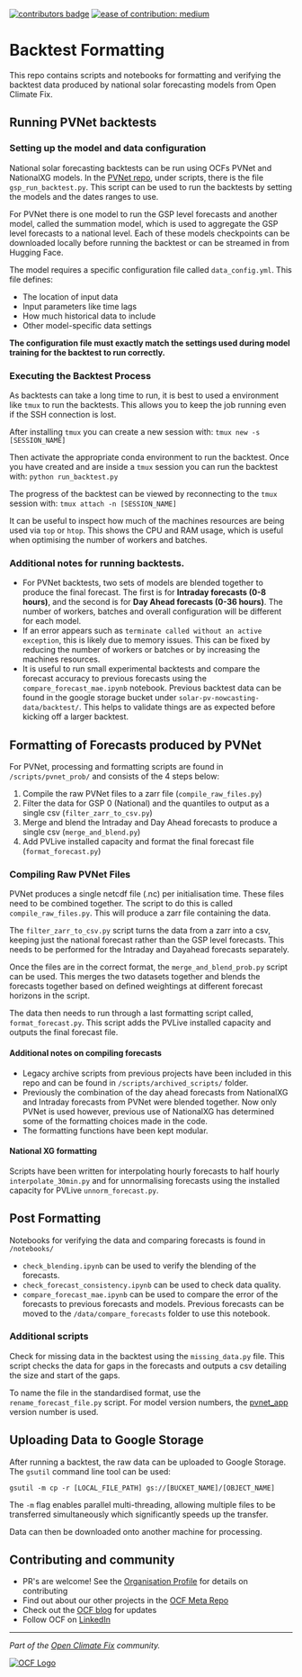 [![contributors badge](https://img.shields.io/github/contributors/openclimatefix/uk-pv-backtest?color=FFFFFF)](    https://github.com/openclimatefix/uk-pv-backtest/graphs/contributors) 
[![ease of contribution: medium](https://img.shields.io/badge/ease%20of%20contribution:%20medium-f4900c)](https://github.com/openclimatefix/ocf-meta-repo?tab=readme-ov-file#overview-of-ocfs-nowcasting-repositories)

# Backtest Formatting

This repo contains scripts and notebooks for formatting and verifying the backtest data produced by national solar forecasting models from Open Climate Fix.

## Running PVNet backtests

###  Setting up the model and data configuration

National solar forecasting backtests can be run using OCFs PVNet and NationalXG models. In the [PVNet repo](https://github.com/openclimatefix/PVNet), under scripts, there is the file `gsp_run_backtest.py`. This script can be used to run the backtests by setting the models and the dates ranges to use. 

For PVNet there is one model to run the GSP level forecasts and another model, called the summation model, which is used to aggregate the GSP level forecasts to a national level. Each of these models checkpoints can be downloaded locally before running the backtest or can be streamed in from Hugging Face.

The model requires a specific configuration file called `data_config.yml`. This file defines:
- The location of input data
- Input parameters like time lags 
- How much historical data to include
- Other model-specific data settings

**The configuration file must exactly match the settings used during model training for the backtest to run correctly.**

### Executing the Backtest Process

As backtests can take a long time to run, it is best to used a environment like `tmux` to run the backtests. This allows you to keep the job running even if the SSH connection is lost.

After installing `tmux` you can create a new session with:
`tmux new -s [SESSION_NAME]`

Then activate the appropriate conda environment to run the backtest. Once you have created and are inside a `tmux` session you can run the backtest with:
`python run_backtest.py`

The progress of the backtest can be viewed by reconnecting to the `tmux` session with:
`tmux attach -n [SESSION_NAME]`

It can be useful to inspect how much of the machines resources are being used via `top` or `htop`. This shows the CPU and RAM usage, which is useful when optimising the number of workers and batches.


### Additional notes for running backtests.

- For PVNet backtests, two sets of models are blended together to produce the final forecast. The first is for **Intraday forecasts (0-8 hours)**, and the second is for **Day Ahead forecasts (0-36 hours)**. The number of workers, batches and overall configuration will be different for each model.
- If an error appears such as `terminate called without an active exception`, this is likely due to memory issues. This can be fixed by reducing the number of workers or batches or by increasing the machines resources.
- It is useful to run small experimental backtests and compare the forecast accuracy to previous forecasts using the `compare_forecast_mae.ipynb` notebook. Previous backtest data can be found in the google storage bucket under `solar-pv-nowcasting-data/backtest/`. This helps to validate things are as expected before kicking off a larger backtest.


## Formatting of Forecasts produced by PVNet

For PVNet, processing and formatting scripts are found in `/scripts/pvnet_prob/` and consists of the 4 steps below:

1. Compile the raw PVNet files to a zarr file (`compile_raw_files.py`)
2. Filter the data for GSP 0 (National) and the quantiles to output as a single csv (`filter_zarr_to_csv.py`)
3. Merge and blend the Intraday and Day Ahead forecasts to produce a single csv (`merge_and_blend.py`)
4. Add PVLive installed capacity and format the final forecast file (`format_forecast.py`)


### Compiling Raw PVNet Files
PVNet produces a single netcdf file (.nc) per initialisation time. These files need to be combined together. The script to do this is called `compile_raw_files.py`. This will produce a zarr file containing the data.

The `filter_zarr_to_csv.py` script turns the data from a zarr into a csv, keeping just the national forecast rather than the GSP level forecasts. This needs to be performed for the Intraday and Dayahead forecasts separately.

Once the files are in the correct format, the `merge_and_blend_prob.py` script can be used. This merges the two datasets together and blends the forecasts together based on defined weightings at different forecast horizons in the script.

The data then needs to run through a last formatting script called, `format_forecast.py`. This script adds the PVLive installed capacity and outputs the final forecast file.


#### Additional notes on compiling forecasts

- Legacy archive scripts from previous projects have been included in this repo and can be found in `/scripts/archived_scripts/` folder.
- Previously the combination of the day ahead forecasts from NationalXG and Intraday forecasts from PVNet were blended together. Now only PVNet is used however, previous use of NationalXG has determined some of the formatting choices made in the code.
- The formatting functions have been kept modular.


#### National XG formatting

Scripts have been written for interpolating hourly forecasts to half hourly `interpolate_30min.py` and for unnormalising forecasts using the installed capacity for PVLive `unnorm_forecast.py`.

## Post Formatting

Notebooks for verifying the data and comparing forecasts is found in `/notebooks/`
- `check_blending.ipynb` can be used to verify the blending of the forecasts.
- `check_forecast_consistency.ipynb` can be used to check data quality.
- `compare_forecast_mae.ipynb` can be used to compare the error of the forecasts to previous forecasts and models. Previous forecasts can be moved to the `/data/compare_forecasts` folder to use this notebook.

### Additional scripts

Check for missing data in the backtest using the `missing_data.py` file. This script checks the data for gaps in the forecasts and outputs a csv detailing the size and start of the gaps.

To name the file in the standardised format, use the `rename_forecast_file.py` script. For model version numbers, the [pvnet_app](https://github.com/openclimatefix/uk-pvnet-app) version number is used.


## Uploading Data to Google Storage

After running a backtest, the raw data can be uploaded to Google Storage. The `gsutil` command line tool can be used:

`gsutil -m cp -r [LOCAL_FILE_PATH] gs://[BUCKET_NAME]/[OBJECT_NAME]`

The `-m` flag enables parallel multi-threading, allowing multiple files to be transferred simultaneously which significantly speeds up the transfer.

Data can then be downloaded onto another machine for processing.

## Contributing and community

- PR's are welcome! See the [Organisation Profile](https://github.com/openclimatefix) for details on contributing
- Find out about our other projects in the [OCF Meta Repo](https://github.com/openclimatefix/ocf-meta-repo)
- Check out the [OCF blog](https://openclimatefix.org/blog) for updates
- Follow OCF on [LinkedIn](https://uk.linkedin.com/company/open-climate-fix)

---

*Part of the [Open Climate Fix](https://github.com/orgs/openclimatefix/people) community.*

[![OCF Logo](https://cdn.prod.website-files.com/62d92550f6774db58d441cca/6324a2038936ecda71599a8b_OCF_Logo_black_trans.png)](https://openclimatefix.org)
